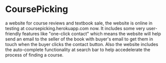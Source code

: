 CoursePicking
=============

a website for course reviews and textbook sale, the website is online in testing at coursepicking.herokuapp.com now.
It includes some very user-friendly features like "one-click contact" which means the website will help send an email to the seller of the book with buyer's email to get them in touch when the buyer clicks the contact button. Also the website includes the auto-complete functionality at search bar to help accedelerate the process of finding a course.
